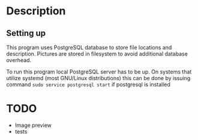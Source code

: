 # Description

## Setting up

This program uses PostgreSQL database to store file locations and description. Pictures are stored in filesystem to avoid additional database overhead.

To run this program local PostgreSQL server has to be up. On systems that utilize systemd (most GNU/Linux distributions) this can be done by issuing command `sudo service postgresql start` if postgresql is installed

# TODO
* Image preview
* tests

